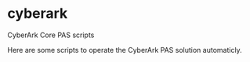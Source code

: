 # cyberark

CyberArk Core PAS scripts

Here are some scripts to operate the CyberArk PAS solution automaticly.
